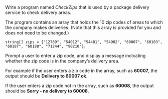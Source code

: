 Write a program named *CheckZips* that is used by a package delivery service to check delivery areas.

The program contains an array that holds the 10 zip codes of areas to which the company makes deliveries. (Note that this array is provided for you and does not need to be changed.) 

```
string[] zips = {"12789", "54012", "54481", "54982", "60007", "60103", "60187", "60188", "71244", "90210"};
```

Prompt a user to enter a zip code, and display a message indicating whether the zip code is in the company’s delivery area.

For example if the user enters a zip code in the array, such as **60007**, the output should be **Delivery to 60007 ok**.

If the user enters a zip code not in the array, such as **60008**, the output should be **Sorry - no delivery to 60008**.

